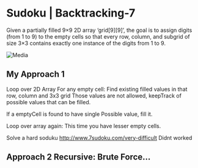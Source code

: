 # Sudoku | Backtracking-7

Given a partially filled 9×9 2D array ‘grid[9][9]’, the goal is to assign digits (from 1 to 9) to the empty cells so that every row, column, and subgrid of size 3×3 contains exactly one instance of the digits from 1 to 9.

![Media](https://media.geeksforgeeks.org/wp-content/uploads/sudoku.jpg)

## My Approach 1
Loop over 2D Array
For any empty cell: Find existing filled values in that row, column and 3x3 grid
Those values are not allowed, keepTrack of possible values that can be filled.

If a emptyCell is found to have single Possible value, fill it.

Loop over array again: This time you have lesser empty cells.


Solve a hard soduku
http://www.7sudoku.com/very-difficult
Didnt worked

## Approach 2 Recursive: Brute Force...

